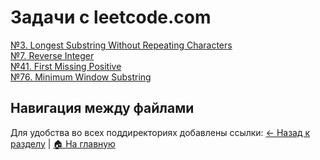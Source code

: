 # Задачи с leetcode.com

[№3. Longest Substring Without Repeating Characters](./N3M_Longest_Substring_Without_Repeating_Characters/)<br>
[№7. Reverse Integer](./N7M_Reverse_Integer/)<br>
[№41. First Missing Positive](./N41H_First_missing_positive/)<br>
[№76. Minimum Window Substring](./N76H_Minimum_Window_Substring/)<br>

## Навигация между файлами
Для удобства во всех поддиректориях добавлены ссылки:
[← Назад к разделу](../) | [🏠 На главную](../../)
